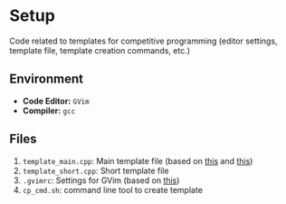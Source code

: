 # Setup

Code related to templates for competitive programming (editor settings, template file, template creation commands, etc.)

## Environment

* **Code Editor:** `GVim`
* **Compiler:** `gcc`

## Files

1. `template_main.cpp`: Main template file (based on <a href="https://gist.github.com/vipul43/3b34d1f1cb14333a3e23830c29200a0d">this</a> and <a href="https://github.com/rachitiitr/DataStructures-Algorithms/blob/master/Library/Miscellanious/template.cpp">this</a>)
2. `template_short.cpp`: Short template file
3. `.gvimrc`: Settings for GVim (based on <a href="https://github.com/tmwilliamlin168/CP-YouTube/blob/master/.vimrc">this</a>)
4. `cp_cmd.sh`: command line tool to create template

